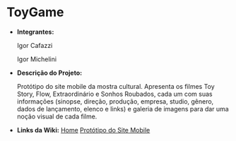 # ToyGame
* **Integrantes:**
  
  Igor Cafazzi
  
  Igor Michelini

* **Descrição do Projeto:**
  
  Protótipo do site mobile da mostra cultural. Apresenta os filmes Toy Story, Flow, Extraordinário e Sonhos Roubados, cada um com suas informações (sinopse, direção, produção, empresa, studio, gênero, dados de lançamento, elenco e links) e galeria de imagens para dar uma noção visual de cada filme.

  
* **Links da Wiki:**
  [Home](https://github.com/IgorCafazzi/MobileFilmes/wiki)
  [Protótipo do Site Mobile](https://github.com/IgorCafazzi/MobileFilmes/wiki/Prot%C3%B3tipo-do-Site-Mobile)
